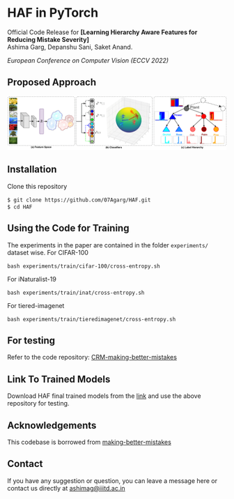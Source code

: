 # HAF in PyTorch

Official Code Release for **[Learning Hierarchy Aware Features for Reducing Mistake Severity]** <br/>
Ashima Garg, Depanshu Sani, Saket Anand. <br />

_European Conference on Computer Vision (ECCV 2022)_


## Proposed Approach 
<div align="center">
  <img src="imgs/teaser_hist.png"/>
</div>


## Installation
Clone this repository
```
$ git clone https://github.com/07Agarg/HAF.git
$ cd HAF
```

## Using the Code for Training
The experiments in the paper are contained in the folder ```experiments/``` dataset wise. 
For CIFAR-100
```
bash experiments/train/cifar-100/cross-entropy.sh
```
For iNaturalist-19
```
bash experiments/train/inat/cross-entropy.sh
```
For tiered-imagenet
```
bash experiments/train/tieredimagenet/cross-entropy.sh
```

## For testing
Refer to the code repository: [CRM-making-better-mistakes](https://github.com/sgk98/CRM-Better-Mistakes)

## Link To Trained Models
Download HAF final trained models from the [link](https://drive.google.com/drive/folders/1-dPWyfg6QbOg6dLQ9ECB-LVzL48vWNXq?usp=sharing) and use the above repository for testing. 

## Acknowledgements
This codebase is borrowed from [making-better-mistakes](https://github.com/fiveai/making-better-mistakes)


## Contact 
If you have any suggestion or question, you can leave a message here or contact us directly at ashimag@iiitd.ac.in
